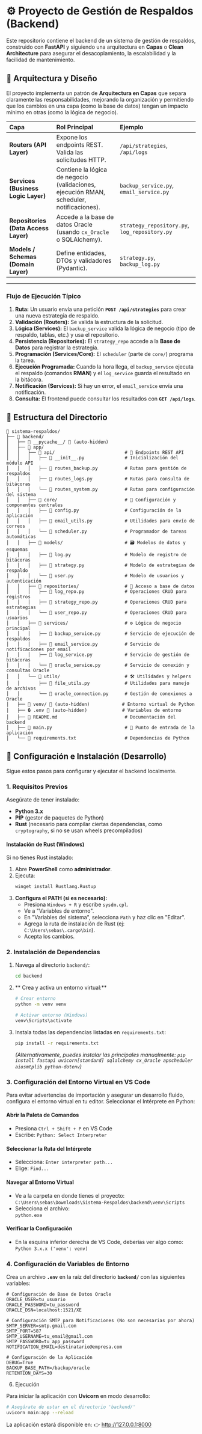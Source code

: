 # ⚙️ Proyecto de Gestión de Respaldos (Backend)

Este repositorio contiene el backend de un sistema de gestión de respaldos, construido con **FastAPI** y siguiendo una arquitectura en **Capas** o **Clean Architecture** para asegurar el desacoplamiento, la escalabilidad y la facilidad de mantenimiento.

## 🧠 Arquitectura y Diseño

El proyecto implementa un patrón de **Arquitectura en Capas** que separa claramente las responsabilidades, mejorando la organización y permitiendo que los cambios en una capa (como la base de datos) tengan un impacto mínimo en otras (como la lógica de negocio).

| Capa | Rol Principal | Ejemplo |
| :--- | :--- | :--- |
| **Routers (API Layer)** | Expone los endpoints REST. Valida las solicitudes HTTP. | `/api/strategies`, `/api/logs` |
| **Services (Business Logic Layer)** | Contiene la lógica de negocio (validaciones, ejecución RMAN, scheduler, notificaciones). | `backup_service.py`, `email_service.py` |
| **Repositories (Data Access Layer)** | Accede a la base de datos Oracle (usando `cx_Oracle` o SQLAlchemy). | `strategy_repository.py`, `log_repository.py` |
| **Models / Schemas (Domain Layer)** | Define entidades, DTOs y validadores (Pydantic). | `strategy.py`, `backup_log.py` |

---

### Flujo de Ejecución Típico

1.  **Ruta:** Un usuario envía una petición **`POST /api/strategies`** para crear una nueva estrategia de respaldo.
2.  **Validación (Routers):** Se valida la estructura de la solicitud.
3.  **Lógica (Services):** El `backup_service` valida la lógica de negocio (tipo de respaldo, tablas, etc.) y usa el repositorio.
4.  **Persistencia (Repositories):** El `strategy_repo` accede a la **Base de Datos** para registrar la estrategia.
5.  **Programación (Services/Core):** El `scheduler` (parte de `core/`) programa la tarea.
6.  **Ejecución Programada:** Cuando la hora llega, el `backup_service` ejecuta el respaldo (comandos **RMAN**) y el `log_service` guarda el resultado en la bitácora.
7.  **Notificación (Services):** Si hay un error, el `email_service` envía una notificación.
8.  **Consulta:** El frontend puede consultar los resultados con **`GET /api/logs`**.

## 📁 Estructura del Directorio

```
📁 sistema-respaldos/
├── 📁 backend/
│   ├── 📁 __pycache__/ 🚫 (auto-hidden)
│   ├── 📁 app/
│   │   ├── 📁 api/                          # 🎯 Endpoints REST API
│   │   │   ├── 🐍 __init__.py               # Inicialización del módulo API
│   │   │   ├── 🐍 routes_backup.py          # Rutas para gestión de respaldos
│   │   │   ├── 🐍 routes_logs.py            # Rutas para consulta de bitácoras
│   │   │   └── 🐍 routes_system.py          # Rutas para configuración del sistema
│   │   ├── 📁 core/                         # 🔧 Configuración y componentes centrales
│   │   │   ├── 🐍 config.py                 # Configuración de la aplicación
│   │   │   ├── 🐍 email_utils.py            # Utilidades para envío de correos
│   │   │   └── 🐍 scheduler.py              # Programador de tareas automáticas
│   │   ├── 📁 models/                       # 🗃️ Modelos de datos y esquemas
│   │   │   ├── 🐍 log.py                    # Modelo de registro de bitácoras
│   │   │   ├── 🐍 strategy.py               # Modelo de estrategias de respaldo
│   │   │   └── 🐍 user.py                   # Modelo de usuarios y autenticación
│   │   ├── 📁 repositories/                 # 💾 Acceso a base de datos
│   │   │   ├── 🐍 log_repo.py               # Operaciones CRUD para registros
│   │   │   ├── 🐍 strategy_repo.py          # Operaciones CRUD para estrategias
│   │   │   └── 🐍 user_repo.py              # Operaciones CRUD para usuarios
│   │   ├── 📁 services/                     # ⚙️ Lógica de negocio principal
│   │   │   ├── 🐍 backup_service.py         # Servicio de ejecución de respaldos
│   │   │   ├── 🐍 email_service.py          # Servicio de notificaciones por email
│   │   │   ├── 🐍 log_service.py            # Servicio de gestión de bitácoras
│   │   │   └── 🐍 oracle_service.py         # Servicio de conexión y consultas Oracle
│   │   └── 📁 utils/                        # 🛠️ Utilidades y helpers
│   │       ├── 🐍 file_utils.py             # Utilidades para manejo de archivos
│   │       └── 🐍 oracle_connection.py      # Gestión de conexiones a Oracle
│   ├── 📁 venv/ 🚫 (auto-hidden)            # Entorno virtual de Python
│   ├── 🔒 .env 🚫 (auto-hidden)             # Variables de entorno
│   ├── 📖 README.md                         # Documentación del backend
│   ├── 🐍 main.py                           # 🚀 Punto de entrada de la aplicación
│   └── 📄 requirements.txt                  # Dependencias de Python

```

## 🚀 Configuración e Instalación (Desarrollo)

Sigue estos pasos para configurar y ejecutar el backend localmente.

### 1. Requisitos Previos

Asegúrate de tener instalado:

* **Python 3.x**
* **PIP** (gestor de paquetes de Python)
* **Rust** (necesario para compilar ciertas dependencias, como `cryptography`, si no se usan wheels precompilados)

#### Instalación de Rust (Windows)

Si no tienes Rust instalado:

1.  Abre **PowerShell** como **administrador**.
2.  Ejecuta:
    ```bash
    winget install Rustlang.Rustup
    ```
3.  **Configura el PATH (si es necesario):**
    * Presiona `Windows + R` y escribe `sysdm.cpl`.
    * Ve a "Variables de entorno".
    * En "Variables del sistema", selecciona `Path` y haz clic en "Editar".
    * Agrega la ruta de instalación de Rust (ej: `C:\Users\sebas\.cargo\bin`).
    * Acepta los cambios.

### 2. Instalación de Dependencias

1.  Navega al directorio `backend/`:
    ```bash
    cd backend
    ```

2.  ** Crea y activa un entorno virtual:**
    ```bash
    # Crear entorno
    python -m venv venv
    
    # Activar entorno (Windows)
    venv\Scripts\activate
    ```

3.  Instala todas las dependencias listadas en `requirements.txt`:
    ```bash
    pip install -r requirements.txt
    ```
    *(Alternativamente, puedes instalar las principales manualmente: `pip install fastapi uvicorn[standard] sqlalchemy cx_Oracle apscheduler aiosmtplib python-dotenv`)*

### 3. Configuración del Entorno Virtual en VS Code

Para evitar advertencias de importación y asegurar un desarrollo fluido, configura el entorno virtual en tu editor.
Seleccionar el Intérprete en Python:

#### Abrir la Paleta de Comandos
- Presiona `Ctrl + Shift + P` en VS Code  
- Escribe: `Python: Select Interpreter`

#### Seleccionar la Ruta del Intérprete
- Selecciona: `Enter interpreter path...`  
- Elige: `Find...`

#### Navegar al Entorno Virtual
- Ve a la carpeta en donde tienes el proyecto:  
  `C:\Users\sebas\Downloads\Sistema-Respaldos\backend\venv\Scripts`
- Selecciona el archivo:  
  `python.exe`

#### Verificar la Configuración
- En la esquina inferior derecha de VS Code, deberías ver algo como:  
  `Python 3.x.x ('venv': venv)`


### 4. Configuración de Variables de Entorno

Crea un archivo **`.env`** en la raíz del directorio **`backend/`** con las siguientes variables:

```env
# Configuración de Base de Datos Oracle
ORACLE_USER=tu_usuario
ORACLE_PASSWORD=tu_password
ORACLE_DSN=localhost:1521/XE

# Configuración SMTP para Notificaciones (No son necesarias por ahora)
SMTP_SERVER=smtp.gmail.com
SMTP_PORT=587
SMTP_USERNAME=tu_email@gmail.com
SMTP_PASSWORD=tu_app_password
NOTIFICATION_EMAIL=destinatario@empresa.com

# Configuración de la Aplicación
DEBUG=True
BACKUP_BASE_PATH=/backup/oracle
RETENTION_DAYS=30
```

6. Ejecución

Para iniciar la aplicación con **Uvicorn** en modo desarrollo:

```bash
# Asegúrate de estar en el directorio 'backend/'
uvicorn main:app --reload
```
La aplicación estará disponible en:
👉 http://127.0.0.1:8000
